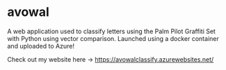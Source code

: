 # avowal

A web application used to classify letters using the Palm Pilot Graffiti Set with Python using vector comparison. Launched 
using a docker container and uploaded to Azure!

Check out my website here -> https://avowalclassify.azurewebsites.net/
